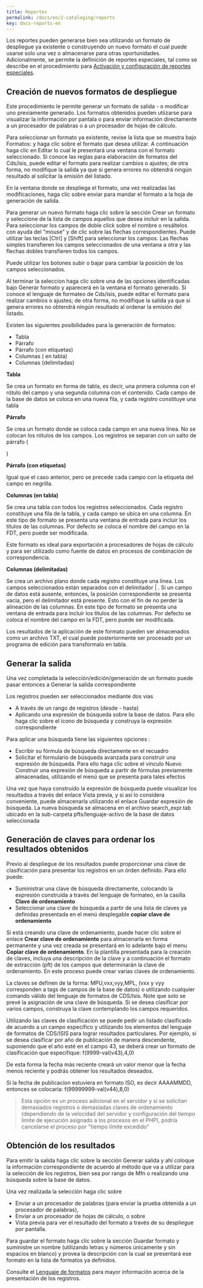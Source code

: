 ```yaml
---
title: Reportes
permalink: /docs/en/2-cataloging/reports
key: docs-reports-en
---
```


Los reportes pueden generarse bien sea utilizando un formato de despliegue ya existente o construyendo un nuevo formato el cual puede usarse solo una vez o almacenarse para otras oportunidades. Adicionalmente, se permite la definición de reportes especiales, tal como se describe en el procedimiento para [Activación y configuración de reportes especiales](http://abcdwiki.net/Activación_y_configuración_de_reportes_especiales).

## Creación de nuevos formatos de despliegue

Este procedimiento le permite generar un formato de salida - o modificar uno previamente generado. Los formatos obtenidos pueden utiizarse para visualizar la información por pantala o para enviar información directamente a un procesador de palabras o a un procesador de hojas de cálculo.

Para seleccionar un formato ya existente, revise la lista que se muestra bajo Formatos: y haga clic sobre el formato que desea utilizar. A continuación haga clic en Editar lo cual le presentará una ventana con el formato seleccionado. Si conoce las reglas para elaboración de formatos del Cds/isis, puede editar el formato para realizar cambios o ajustes; de otra forma, no modifique la salida ya que si genera errores no obtendrá ningún resultado al solicitar la emisión del listado.

En la ventana donde se despliega el formato, una vez realizadas las modificaciones, haga clic sobre enviar para mandar el formato a la hoja de generación de salida.

Para generar un nuevo formato haga clic sobre la sección Crear un formato y seleccione de la lista de campos aquellos que desea incluir en la salida. Para seleccionar los campos de doble click sobre el nombre o resáltelos con ayuda del "mouse" y de clic sobre las flechas correspondientes. Puede utilizar las teclas [Ctrl] y [Shift] para seleccionar los campos. Las flechas simples transfieren los campos seleccionados de una ventana a otra y las flechas dobles transfieren todos los campos.

Puede utilizar los botones subir o bajar para cambiar la posición de los campos seleccionados.

Al terminar la seleccion haga clic sobre una de las opciones identificadas bajo Generar formato y aparecerá en la ventana el formato generado. Si conoce el lenguaje de formateo de Cds/isis, puede editar el formato para realizar cambios o ajustes; de otra forma, no modifique la salida ya que si genera errores no obtendrá ningún resultado al ordenar la emisión del listado.

Existen las siguientes posibilidades para la generación de formatos:

- Tabla
- Párrafo
- Párrafo (con etiquetas)
- Columnas ( en tabla)
- Columnas (delimitadas)


**Tabla**

Se crea un formato en forma de tabla, es decir, una primera columna con el rótulo del campo y una segunda columna con el contenido. Cada campo de la base de datos se coloca en una nueva fila, y cada registro constituye una tabla


**Párrafo**

Se crea un formato donde se coloca cada campo en una nueva línea. No se colocan los rótulos de los campos. Los registros se separan con un salto de párrafo (<P>)


**Párrafo (con etiquetas)**

Igual que el caso anterior, pero se precede cada campo con la etiqueta del campo en negrilla.


**Columnas (en tabla)**

Se crea una tabla con todos los registros seleccionados. Cada registro constituye una fila de la tabla, y cada campo se ubica en una columna. En este tipo de formato se presenta una ventana de entrada para incluir los títulos de las columnas. Por defecto se coloca el nombre del campo en la FDT, pero puede ser modificada.

Este formato es ideal para exportación a procesadores de hojas de cálculo y para ser utilizado como fuente de datos en procesos de combinación de correspondencia.


**Columnas (delimitadas)**

Se crea un archivo plano donde cada registro constituye una línea. Los campos seleccionados están separados con el delimitador | . Si un campo de datos está ausente, entonces, la posición correspondiente se presenta vacía, pero el delimitador está presente. Esto con el fin de no perder la alineación de las columnas. En este tipo de formato se presenta una ventana de entrada para incluir los títulos de las columnas. Por defecto se coloca el nombre del campo en la FDT, pero puede ser modificada.

Los resultados de la aplicación de este formato pueden ser almacenados como un archivo TXT, el cual puede posteriormente ser procesado por un programa de edición para transformalo en tabla.



## Generar la salida

Una vez completada la selección/edición/generación de un formato puede pasar entonces a Generar la salida correspondiente

Los registros pueden ser seleccionados mediante dos vias

- A través de un rango de registros (desde - hasta)
- Aplicando una expresión de búsqueda sobre la base de datos. Para ello haga clic sobre el ícono de búsqueda y construya la expresión correspondiente

Para aplicar una búsqueda tiene las siguientes opciones :

- Escribir su fórmula de búsqueda directamente en el recuadro
- Solicitar el formulario de búsqueda avanzada para construir una expresión de búsqueda. Para ello haga clic sobre el vínculo Nuevo Construir una expresión de búsqueda a partir de fórmulas previamente almacenadas, utilizando el menú que se presenta para tales efectos

Una vez que haya construído la expresión de búsqueda puede visualizar los resultados a través del enlace Vista previa, y si así lo considera conveniente, puede almacenarla utilizando el enlace Guardar expresión de búsqueda. La nueva búsqueda se almacena en el archivo search_expr.tab ubicado en la sub-carpeta pfts/lenguaje-activo de la base de datos seleccionada



## Generación de claves para ordenar los resultados obtenidos

Previo al despliegue de los resultados puede proporcionar una clave de clasificación para presentar los registros en un órden definido. Para ello puede:

- Suministrar una clave de búsqueda directamente, colocando la expresión construída a través del lenguaje de formateo, en la casilla **Clave de ordenamiento**
- Seleccionar una clave de búsqueda a partir de una lista de claves ya definidas presentada en el menú desplegable **copiar clave de ordenamiento**

Si está creando una clave de ordenamiento, puede hacer clic sobre el enlace **Crear clave de ordenamiento** para almacenarla en forma permanente y una vez creada se presentará en lo adelante bajo el menu **Copiar clave de ordenamiento**. En la plantilla presentada para la creación de claves, incluya una descripción de la clave y a continuación el formato de extracción (pft) de los campos que determinarán la clave de ordenamiento. En este proceso puede crear varias claves de ordenamiento.

La claves se definen de la forma: MPU,vxx,vyy,MPL, (vxx y vyy corresponden a tags de campos de la base de datos) o utilizando cualquier comando válido del lenguaje de formatos de CDS/Isis. Note que solo se prevé la asignación de una clave de búsqueda. Si se desea clasificar por varios campos, construya la clave contemplando los campos requeridos.

Utilizando las claves de clasificación se puede pedir un listado clasificado de acuerdo a un campo específico y utilizando los elementos del lenguaje de formatos de CDS/ISIS para lograr resultados particulares. Por ejemplo, si se desea clasificar por año de publicación de manera descendente, suponiendo que el año esté en el campo 43, se deberá crear un formato de clasificación que especifique: f(9999-val(v43),4,0)

De esta forma la fecha más reciente creará un valor menor que la fecha menos reciente y podrás obtener los resultados deseados.

Si la fecha de publicacion estuviera en formato ISO, es decir AAAAMMDD, entonces se colocaría: f(99999999-val(v44),8,0)

> Esta opción es un proceso  adicional en el servidor y si se solicitan demasiados registros o demasiadas claves de ordenamiento (dependiendo de la velocidad del servidor y configuración del tiempo límite de ejecución asignado a los procesos en el PHP), podría  cancelarse el proceso por "tiempo límite excedido"



## Obtención de los resultados

Para emitir la salida haga clic sobre la sección Generar salida y ahí coloque la información correspondiente de acuerdo al método que va a utilizar para la selección de los registros, bien sea por rango de Mfn o realizando una búsqueda sobre la base de datos.

Una vez realizada la selección haga clic sobre

- Enviar a un procesador de palabras (para enviar la prueba obtenida a un procesador de palabras),
- Enviar a un procesador de hojas de cálculo, o sobre
- Vista previa para ver el resultado del formato a través de su despliegue por pantalla.

Para guardar el formato haga clic sobre la sección Guardar formato y suministre un nombre (utilizando letras y números únicamente y sin espacios en blanco) y provea la descripción con la cual se presentará ese formato en la lista de formatos ya definidos.

Consulte el [Lenguaje de formatos](http://abcdwiki.net/Lenguaje_de_formatos) para mayor información acerca de la presentación de los registros.